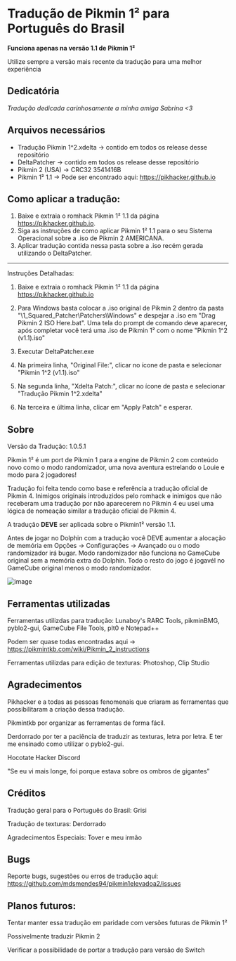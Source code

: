 # Tradução de Pikmin 1² para Português do Brasil
**Funciona apenas na versão 1.1 de Pikmin 1²**

Utilize sempre a versão mais recente da tradução para uma melhor experiência

Dedicatória
-----
*Tradução dedicada carinhosamente a minha amiga Sabrina <3*

Arquivos necessários
-----
- Tradução Pikmin 1^2.xdelta -> contido em todos os release desse repositório
- DeltaPatcher -> contido em todos os release desse repositório
- Pikmin 2 (USA) -> CRC32 3541416B
- Pikmin 1² 1.1 -> Pode ser encontrado aqui: https://pikhacker.github.io

Como aplicar a tradução:
-----
1. Baixe e extraia o romhack Pikmin 1² 1.1 da página https://pikhacker.github.io.
2. Siga as instruções de como aplicar Pikmin 1² 1.1 para o seu Sistema Operacional sobre a .iso de Pikmin 2 AMERICANA.
3. Aplicar tradução contida nessa pasta sobre a .iso recém gerada utilizando o DeltaPatcher.
-----
Instruções Detalhadas:

1. Baixe e extraia o romhack Pikmin 1² 1.1 da página https://pikhacker.github.io

2. Para Windows basta colocar a .iso original de Pikmin 2 dentro da pasta "\1_Squared_Patcher\Patchers\Windows" e despejar a .iso em "Drag Pikmin 2 ISO Here.bat". Uma tela do prompt de comando deve aparecer, após completar você terá uma .iso de Pikmin 1² com o nome "Pikmin 1^2 (v1.1).iso"
																																	 
3. Executar DeltaPatcher.exe

4. Na primeira linha, "Original File:", clicar no ícone de pasta  e selecionar "Pikmin 1^2 (v1.1).iso"

5. Na segunda linha, "Xdelta Patch:", clicar no ícone de pasta e selecionar "Tradução Pikmin 1^2.xdelta"

6. Na terceira e última linha, clicar em "Apply Patch" e esperar.

Sobre
-----
Versão da Tradução: 1.0.5.1

Pikmin 1² é um port de Pikmin 1 para a engine de Pikmin 2 com conteúdo novo como o modo randomizador, uma nova aventura estrelando o Louie e modo para 2 jogadores!

Tradução foi feita tendo como base e referência a tradução oficial de Pikmin 4. Inimigos originais introduzidos pelo romhack e inimigos que não receberam uma tradução por não aparecerem no Pikmin 4 eu usei uma lógica de nomeação similar a tradução oficial de Pikmin 4.

																					 
																														 
																												 
A tradução **DEVE** ser aplicada sobre o Pikmin1² versão 1.1.
																												   

Antes de jogar no Dolphin com a tradução você DEVE aumentar a alocação de memória em Opções -> Configurações -> Avançado ou o modo randomizador irá bugar. Modo randomizador não funciona no GameCube original sem a memória extra do Dolphin. Todo o resto do jogo é jogavél no GameCube original menos o modo randomizador.
																																									  

![image](https://github.com/user-attachments/assets/bf9fa099-a547-43f9-be19-1bb31baf1790)



Ferramentas utilizadas
-----

Ferramentas utilizdas para tradução: Lunaboy's RARC Tools, pikminBMG, pyblo2-gui, GameCube File Tools, plt0 e Notepad++

Podem ser quase todas encontradas aqui -> https://pikmintkb.com/wiki/Pikmin_2_instructions

Ferramentas utilizdas para edição de texturas: Photoshop, Clip Studio

Agradecimentos
-----
Pikhacker e a todas as pessoas fenomenais que criaram as ferramentas que possibilitaram a criação dessa tradução.

Pikmintkb por organizar as ferramentas de forma fácil.

Derdorrado por ter a paciência de traduzir as texturas, letra por letra. E ter me ensinado como utilizar o pyblo2-gui.

Hocotate Hacker Discord

"Se eu vi mais longe, foi porque estava sobre os ombros de gigantes”

Créditos
-----
Tradução geral para o Português do Brasil: Grisi

Tradução de texturas: Derdorrado

Agradecimentos Especiais: Tover e meu irmão


Bugs
-----

										  
Reporte bugs, sugestões ou erros de tradução aqui:
https://github.com/mdsmendes94/pikmin1elevadoa2/issues									  

Planos futuros:
-----
Tentar manter essa tradução em paridade com versões futuras de Pikmin 1²

Possivelmente traduzir Pikmin 2

Verificar a possibilidade de portar a tradução para versão de Switch
